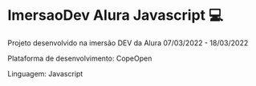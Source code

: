 # ImersaoDev Alura Javascript 💻
Projeto desenvolvido na imersão DEV da Alura 07/03/2022 - 18/03/2022

Plataforma de desenvolvimento: CopeOpen

Linguagem: Javascript 
